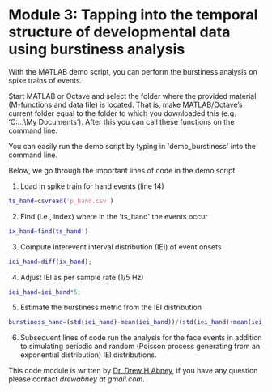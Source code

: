 # Module 3: Tapping into the temporal structure of developmental data using burstiness analysis

With the MATLAB demo script, you can perform the burstiness analysis on spike trains of events. 

Start MATLAB or Octave and select the folder where the provided material (M-functions and data file) is located. That is, make MATLAB/Octave’s current folder equal to the folder to which you downloaded this (e.g. ‘C:\...\My Documents’). After this you can call these functions on the command line.

You can easily run the demo script by typing in 'demo_burstiness' into the command line.

Below, we go through the important lines of code in the demo script. 

1. Load in spike train for hand events (line 14)
```matlab
ts_hand=csvread('p_hand.csv')
```

2. Find (i.e., index) where in the 'ts_hand' the events occur
```matlab
ix_hand=find(ts_hand')
```

3. Compute interevent interval distribution (IEI) of event onsets
```matlab
iei_hand=diff(ix_hand);
```

4. Adjust IEI as per sample rate (1/5 Hz)
```matlab
iei_hand=iei_hand*5;
```

5. Estimate the burstiness metric from the IEI distribution
```matlab
burstiness_hand=(std(iei_hand)-mean(iei_hand))/(std(iei_hand)+mean(iei_hand));
```

6. Subsequent lines of code run the analysis for the face events in addition to simulating periodic and random (Poisson process generating from an exponential distribution) IEI distributions. 

This code module is written by [Dr. Drew H Abney](https://drewabney.github.io/), if you have any question please contact *drewabney at gmail.com*.